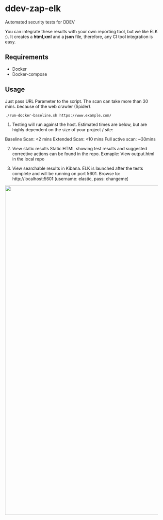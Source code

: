# ddev-zap-elk

Automated security tests for DDEV

You can integrate these results with your own reporting tool, but we like ELK :). 
It creates a **html**,**xml** and a **json** file, therefore, any CI tool integration is easy.


## Requirements

* Docker
* Docker-compose


## Usage

Just pass URL Parameter to the script. The scan can take more than 30 mins. because of the web crawler (Spider).

```shell
./run-docker-baseline.sh https://www.example.com/
```

1) Testing will run against the host. Estimated times are below, but are highly dependent on the size of your project / site:

Baseline Scan: <2 mins
Extended Scan: <10 mins
Full active scan: ~30mins

2) View static results
Static HTML showing test results and suggested corrective actions can be found in the repo. Exmaple: View output.html in the local repo

3) View searchable results in Kibana. ELK is launched after the tests complete and will be running on port 5601. Browse to: http://localhost:5601  (username: elastic, pass: changeme)

<img src="zap-proxy.gif?raw=true" width="1080px">

